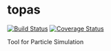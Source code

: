 # topas

[![Build Status](https://magnum.travis-ci.com/topasmc/topas.svg?token=D8hoXa33yKPkhVMvx6gs&branch=master)](https://magnum.travis-ci.com/topasmc/topas/branches)
[![Coverage Status](https://coveralls.io/repos/topasmc/topas/badge.svg?branch=master&t=wAd2pk)](https://coveralls.io/r/topasmc/topas?branch=master)

Tool for Particle Simulation
